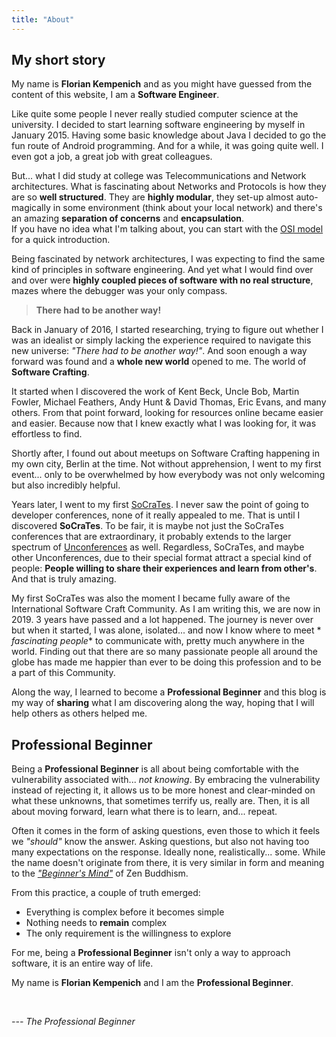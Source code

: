```yaml
---
title: "About"
---
```


## My short story

My name is **Florian Kempenich** and as you might have guessed from the content of this website, I
am a **Software Engineer**.

Like quite some people I never really studied computer science at the university. I decided to start
learning software engineering by myself in January 2015. Having some basic knowledge about Java I
decided to go the fun route of Android programming. And for a while, it was going quite well. I even
got a job, a great job with great colleagues.

But... what I did study at college was Telecommunications and Network architectures. What is
fascinating about Networks and Protocols is how they are so **well structured**. They are **highly
modular**, they set-up almost auto-magically in some environment (think about your local network)
and there's an amazing **separation of concerns** and **encapsulation**.  
If you have no idea what I'm talking about, you can start with
the [OSI model](https://simple.wikipedia.org/wiki/OSI_model) for a quick introduction.

Being fascinated by network architectures, I was expecting to find the same kind of principles in
software engineering. And yet what I would find over and over were **highly coupled pieces of
software with no real structure**, mazes where the debugger was your only compass.

> **There had to be another way!**

Back in January of 2016, I started researching, trying to figure out whether I was an idealist or
simply lacking the experience required to navigate this new universe: _"There had to be another
way!"_. And soon enough a way forward was found and a **whole new world** opened to me.
The world of **Software Crafting**.

It started when I discovered the work of Kent Beck, Uncle Bob, Martin Fowler, Michael Feathers, Andy
Hunt & David Thomas, Eric Evans, and many others. From that point forward, looking for resources
online became easier and easier. Because now that I knew exactly what I was looking for, it was
effortless to find.

Shortly after, I found out about meetups on Software Crafting happening in my own city, Berlin at
the time. Not without apprehension, I went to my first event... only to be overwhelmed by how
everybody was not only welcoming but also incredibly helpful.

Years later, I went to my first [SoCraTes](https://www.socrates-conference.de). I never saw the
point of going to developer conferences, none of it really appealed to me. That is until I
discovered **SoCraTes**. To be fair, it is maybe not just the SoCraTes conferences that are
extraordinary, it probably extends to the larger spectrum
of [Unconferences](https://en.wikipedia.org/wiki/Unconference) as well. Regardless, SoCraTes, and
maybe other Unconferences, due to their special format attract a special kind of people: **People
willing to share their experiences and learn from other's**. And that is truly amazing.

My first SoCraTes was also the moment I became fully aware of the International Software Craft
Community. As I am writing this, we are now in 2019. 3 years have passed and a lot happened. The
journey is never over but when it started, I was alone, isolated... and now I know where to meet *
*fascinating people** to communicate with, pretty much anywhere in the world. Finding out that there
are so many passionate people all around the globe has made me happier than ever to be doing this
profession and to be a part of this Community.

Along the way, I learned to become a **Professional Beginner** and this blog is my way of 
**sharing** what I am discovering along the way, hoping that I will help others as others helped me.

## Professional Beginner

Being a **Professional Beginner** is all about being comfortable with the vulnerability associated
with... _not knowing_. By embracing the vulnerability instead of rejecting it, it allows us to be
more honest and clear-minded on what these unknowns, that sometimes terrify us, really are. Then, it
is all about moving forward, learn what there is to learn, and... repeat.

Often it comes in the form of asking questions, even those to which it feels we _"should"_ know the
answer. Asking questions, but also not having too many expectations on the response. Ideally none,
realistically... some. While the name doesn't originate from there, it is very similar in form and
meaning to the _["Beginner's Mind"](https://en.wikipedia.org/wiki/Shoshin)_ of Zen Buddhism.

From this practice, a couple of truth emerged:

- Everything is complex before it becomes simple
- Nothing needs to **remain** complex
- The only requirement is the willingness to explore

For me, being a **Professional Beginner** isn't only a way to approach software, it is an entire way
of life.

My name is **Florian Kempenich** and I am the **Professional Beginner**.

&nbsp;

_--- The Professional Beginner_
